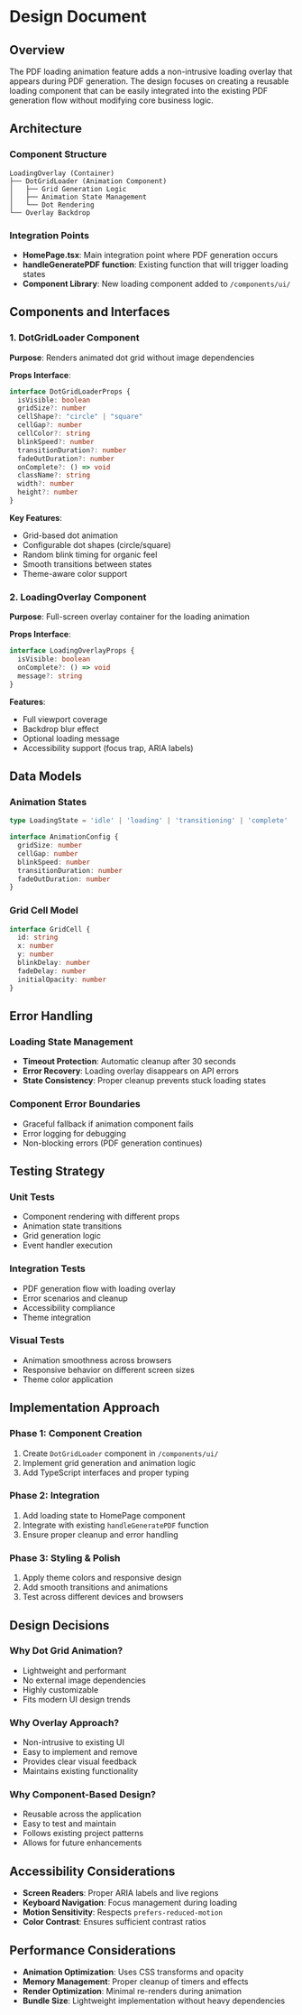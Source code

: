 # Design Document

## Overview

The PDF loading animation feature adds a non-intrusive loading overlay that appears during PDF generation. The design focuses on creating a reusable loading component that can be easily integrated into the existing PDF generation flow without modifying core business logic.

## Architecture

### Component Structure
```
LoadingOverlay (Container)
├── DotGridLoader (Animation Component)
│   ├── Grid Generation Logic
│   ├── Animation State Management
│   └── Dot Rendering
└── Overlay Backdrop
```

### Integration Points
- **HomePage.tsx**: Main integration point where PDF generation occurs
- **handleGeneratePDF function**: Existing function that will trigger loading states
- **Component Library**: New loading component added to `/components/ui/`

## Components and Interfaces

### 1. DotGridLoader Component

**Purpose**: Renders animated dot grid without image dependencies

**Props Interface**:
```typescript
interface DotGridLoaderProps {
  isVisible: boolean
  gridSize?: number
  cellShape?: "circle" | "square"
  cellGap?: number
  cellColor?: string
  blinkSpeed?: number
  transitionDuration?: number
  fadeOutDuration?: number
  onComplete?: () => void
  className?: string
  width?: number
  height?: number
}
```

**Key Features**:
- Grid-based dot animation
- Configurable dot shapes (circle/square)
- Random blink timing for organic feel
- Smooth transitions between states
- Theme-aware color support

### 2. LoadingOverlay Component

**Purpose**: Full-screen overlay container for the loading animation

**Props Interface**:
```typescript
interface LoadingOverlayProps {
  isVisible: boolean
  onComplete?: () => void
  message?: string
}
```

**Features**:
- Full viewport coverage
- Backdrop blur effect
- Optional loading message
- Accessibility support (focus trap, ARIA labels)

## Data Models

### Animation States
```typescript
type LoadingState = 'idle' | 'loading' | 'transitioning' | 'complete'

interface AnimationConfig {
  gridSize: number
  cellGap: number
  blinkSpeed: number
  transitionDuration: number
  fadeOutDuration: number
}
```

### Grid Cell Model
```typescript
interface GridCell {
  id: string
  x: number
  y: number
  blinkDelay: number
  fadeDelay: number
  initialOpacity: number
}
```

## Error Handling

### Loading State Management
- **Timeout Protection**: Automatic cleanup after 30 seconds
- **Error Recovery**: Loading overlay disappears on API errors
- **State Consistency**: Proper cleanup prevents stuck loading states

### Component Error Boundaries
- Graceful fallback if animation component fails
- Error logging for debugging
- Non-blocking errors (PDF generation continues)

## Testing Strategy

### Unit Tests
- Component rendering with different props
- Animation state transitions
- Grid generation logic
- Event handler execution

### Integration Tests
- PDF generation flow with loading overlay
- Error scenarios and cleanup
- Accessibility compliance
- Theme integration

### Visual Tests
- Animation smoothness across browsers
- Responsive behavior on different screen sizes
- Theme color application

## Implementation Approach

### Phase 1: Component Creation
1. Create `DotGridLoader` component in `/components/ui/`
2. Implement grid generation and animation logic
3. Add TypeScript interfaces and proper typing

### Phase 2: Integration
1. Add loading state to HomePage component
2. Integrate with existing `handleGeneratePDF` function
3. Ensure proper cleanup and error handling

### Phase 3: Styling & Polish
1. Apply theme colors and responsive design
2. Add smooth transitions and animations
3. Test across different devices and browsers

## Design Decisions

### Why Dot Grid Animation?
- Lightweight and performant
- No external image dependencies
- Highly customizable
- Fits modern UI design trends

### Why Overlay Approach?
- Non-intrusive to existing UI
- Easy to implement and remove
- Provides clear visual feedback
- Maintains existing functionality

### Why Component-Based Design?
- Reusable across the application
- Easy to test and maintain
- Follows existing project patterns
- Allows for future enhancements

## Accessibility Considerations

- **Screen Readers**: Proper ARIA labels and live regions
- **Keyboard Navigation**: Focus management during loading
- **Motion Sensitivity**: Respects `prefers-reduced-motion`
- **Color Contrast**: Ensures sufficient contrast ratios

## Performance Considerations

- **Animation Optimization**: Uses CSS transforms and opacity
- **Memory Management**: Proper cleanup of timers and effects
- **Render Optimization**: Minimal re-renders during animation
- **Bundle Size**: Lightweight implementation without heavy dependencies